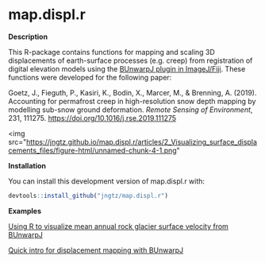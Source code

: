 # map.displ.r

**Description**

This R-package contains functions for mapping and scaling 3D displacements of earth-surface processes (e.g. creep) from registration of digital elevation models using the [BUnwarpJ plugin in ImageJ/Fiji](https://imagej.net/BUnwarpJ). These functions were developed for the following paper:

Goetz, J., Fieguth, P., Kasiri, K., Bodin, X., Marcer, M., & Brenning, A. (2019). Accounting for permafrost creep in high-resolution snow depth mapping by modelling sub-snow ground deformation. *Remote Sensing of Environment*, 231, 111275. https://doi.org/10.1016/j.rse.2019.111275

<img src="https://jngtz.github.io/map.displ.r/articles/2_Visualizing_surface_displacements_files/figure-html/unnamed-chunk-4-1.png"

**Installation**

You can install this development version of map.displ.r with:

```r
devtools::install_github("jngtz/map.displ.r")
```
**Examples**

[Using R to visualize mean annual rock glacier surface velocity from BUnwarpJ](https://jngtz.github.io/map.displ.r/articles/2_Visualizing_surface_displacements.html)

[Quick intro for displacement mapping with BUnwarpJ](https://jngtz.github.io/map.displ.r/articles/1_BUnwarpJ_image_registration.html)
